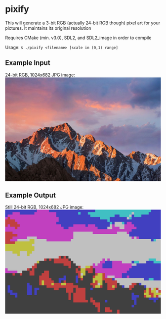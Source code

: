 # pixify
This will generate a 3-bit RGB (actually 24-bit RGB though) pixel art for your pictures. It maintains its original resolution

Requires CMake (min. v3.0), SDL2, and SDL2_image in order to compile

Usage: `$ ./pixify <filename> [scale in (0,1) range]`

## Example Input
24-bit RGB, 1024x682 JPG image:
![input](https://github.com/michaelrk02/pixify/raw/master/docs/input.jpg)

## Example Output
Still 24-bit RGB, 1024x682 JPG image:
![output](https://github.com/michaelrk02/pixify/raw/master/docs/output.jpg)
